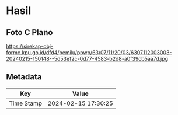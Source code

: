 # Hasil

## Foto C Plano

https://sirekap-obj-formc.kpu.go.id/dfd4/pemilu/ppwp/63/07/11/20/03/6307112003003-20240215-150148--5d53ef2c-0d77-4583-b2d8-a0f39cb5aa7d.jpg


## Metadata

| Key        | Value               |
| ---------- | ------------------- |
| Time Stamp | 2024-02-15 17:30:25 |



